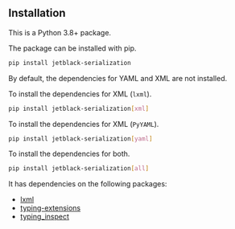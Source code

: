 ## Installation

This is a Python 3.8+ package.

The package can be installed with pip.

```bash
pip install jetblack-serialization
```

By default, the dependencies for YAML and XML are not installed.

To install the dependencies for XML (`lxml`).

```bash
pip install jetblack-serialization[xml]
```

To install the dependencies for XML (`PyYAML`).

```bash
pip install jetblack-serialization[yaml]
```

To install the dependencies for both.

```bash
pip install jetblack-serialization[all]
```

It has dependencies on the following packages:

* [lxml](https://lxml.de/)
* [typing-extensions](https://github.com/python/typing/tree/master/typing_extensions)
* [typing_inspect](https://github.com/ilevkivskyi/typing_inspect)
